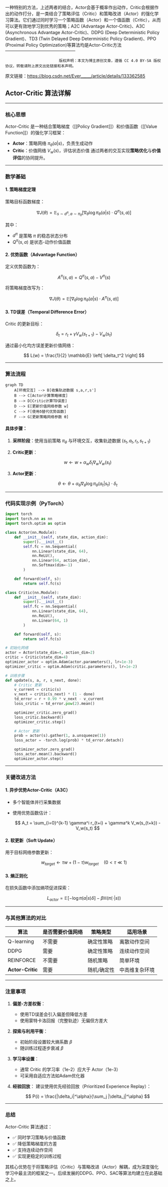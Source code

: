 一种特别的方法，上述两者的结合，Actor会基于概率作出动作，Critic会根据作出的动作打分，是一类结合了策略评估（Critic）和策略改进（Actor）的强化学习算法。它们通过同时学习一个策略函数（Actor）和一个值函数（Critic），从而可以更有效地学习到优秀的策略；A2C (Advantage Actor-Critic)、A3C (Asynchronous Advantage Actor-Critic)、DDPG (Deep Deterministic Policy Gradient)、TD3 (Twin Delayed Deep Deterministic Policy Gradient)、PPO (Proximal Policy Optimization)等算法均是Actor-Critic方法
————————————————

                            版权声明：本文为博主原创文章，遵循 CC 4.0 BY-SA 版权协议，转载请附上原文出处链接和本声明。

原文链接：https://blog.csdn.net/Ever_____/article/details/133362585

## Actor-Critic 算法详解

---

### 核心思想

Actor-Critic 是一种结合策略梯度（[[Policy Gradient]]）和价值函数（[[Value Function]]）的强化学习框架：

- **Actor**：策略网络 $\pi_\theta(a|s)$，负责生成动作
- **Critic**：价值网络 $V_w(s)$，评估状态价值
  通过两者的交互实现**策略优化**与**价值评估**的协同提升。

---

### 数学基础

#### 1. 策略梯度定理

策略目标函数梯度：

$$
\nabla J(\theta) = \mathbb{E}_{s \sim d^\pi, a \sim \pi_\theta} \left[ \nabla_\theta \log \pi_\theta(a|s) \cdot Q^\pi(s,a) \right]
$$

其中：

- $d^\pi$ 是策略 $\pi$ 的稳态状态分布
- $Q^\pi(s,a)$ 是状态-动作价值函数

#### 2. 优势函数（Advantage Function）

定义优势函数为：

$$
A^\pi(s,a) = Q^\pi(s,a) - V^\pi(s)
$$

将策略梯度改写为：

$$
\nabla J(\theta) = \mathbb{E} \left[ \nabla_\theta \log \pi_\theta(a|s) \cdot A^\pi(s,a) \right]
$$

#### 3. TD误差（Temporal Difference Error）

Critic 的更新目标：

$$
\delta_t = r_t + \gamma V_w(s_{t+1}) - V_w(s_t)
$$

通过最小化均方误差更新价值网络：

$$
L(w) = \frac{1}{2} \mathbb{E} \left[ \delta_t^2 \right]
$$

---

### 算法流程

```mermaid
graph TD
    A[环境交互] --> B[收集轨迹数据 s,a,r,s']
    B --> C[Actor计算策略梯度]
    B --> D[Critic计算TD误差]
    D --> E[更新价值网络参数 w]
    C --> F[使用δ替代优势函数]
    F --> G[更新策略网络参数 θ]
```

#### 具体步骤：

1. **采样阶段**：使用当前策略 $\pi_\theta$ 与环境交互，收集轨迹数据 $(s_t,a_t,r_t,s_{t+1})$

2. **Critic更新**：
   
   $$
   w \leftarrow w + \alpha_w \delta_t \nabla_w V_w(s_t)
   $$

3. **Actor更新**：
   
   $$
   \theta \leftarrow \theta + \alpha_\theta \nabla_\theta \log \pi_\theta(a_t|s_t) \cdot \delta_t
   $$

---

### 代码实现示例（PyTorch）

```python
import torch
import torch.nn as nn
import torch.optim as optim

class Actor(nn.Module):
    def __init__(self, state_dim, action_dim):
        super().__init__()
        self.fc = nn.Sequential(
            nn.Linear(state_dim, 64),
            nn.ReLU(),
            nn.Linear(64, action_dim),
            nn.Softmax(dim=-1)
        )

    def forward(self, s):
        return self.fc(s)

class Critic(nn.Module):
    def __init__(self, state_dim):
        super().__init__()
        self.fc = nn.Sequential(
            nn.Linear(state_dim, 64),
            nn.ReLU(),
            nn.Linear(64, 1)
        )

    def forward(self, s):
        return self.fc(s)

# 初始化网络
actor = Actor(state_dim=4, action_dim=2)
critic = Critic(state_dim=4)
optimizer_actor = optim.Adam(actor.parameters(), lr=1e-3)
optimizer_critic = optim.Adam(critic.parameters(), lr=1e-2)

# 训练步骤
def update(s, a, r, s_next, done):
    # Critic 更新
    v_current = critic(s)
    v_next = critic(s_next) * (1 - done)
    td_error = r + 0.99 * v_next - v_current
    loss_critic = td_error.pow(2).mean()

    optimizer_critic.zero_grad()
    loss_critic.backward()
    optimizer_critic.step()

    # Actor 更新
    prob = actor(s).gather(1, a.unsqueeze(1))
    loss_actor = -torch.log(prob) * td_error.detach()

    optimizer_actor.zero_grad()
    loss_actor.mean().backward()
    optimizer_actor.step()
```

---

### 关键改进方法

#### 1. 异步优势Actor-Critic（A3C）

- 多个智能体并行采集数据

- 使用优势函数估计：
  
  $$
  A_t = \sum_{i=0}^{k-1} \gamma^i r_{t+i} + \gamma^k V_w(s_{t+k}) - V_w(s_t)
  $$

#### 2. 软更新（Soft Update）

用于目标网络参数更新：

$$
w_{target} \leftarrow \tau w + (1-\tau)w_{target} \quad (0 < \tau \ll 1)
$$

#### 3. 熵正则化

在损失函数中添加熵项促进探索：

$$
L_{actor} = \mathbb{E} \left[ -\log \pi(a|s) \delta \right] - \beta \mathbb{H}(\pi(\cdot|s))
$$

---

### 与其他算法的对比

| 算法               | 是否需要价值网络 | 策略类型   | 适用场景    |
| ---------------- | -------- | ------ | ------- |
| Q-learning       | 不需要      | 确定性策略  | 离散动作空间  |
| DDPG             | 需要       | 确定性策略  | 连续动作空间  |
| REINFORCE        | 不需要      | 随机策略   | 简单环境    |
| **Actor-Critic** | 需要       | 随机/确定性 | 中高维复杂环境 |

---

### 注意事项

1. **偏差-方差权衡**：
   
   - 使用TD误差会引入偏差但降低方差
   - 使用蒙特卡洛回报（完整轨迹）无偏但方差大

2. **探索与利用平衡**：
   
   - 初始阶段设置较大熵系数 $\beta$
   - 随训练过程逐步衰减 $\beta$

3. **学习率设置**：
   
   - 通常 Critic 的学习率（1e-2）应大于 Actor（1e-3）
   - 可采用自适应方法如Adam优化器

4. **经验回放**：
   建议使用优先经验回放（Prioritized Experience Replay）：
   
   $$
   P(i) = \frac{|\delta_i|^\alpha}{\sum_j |\delta_j|^\alpha}
   $$

---

### 总结

Actor-Critic 算法通过：

- ✅ 同时学习策略与价值函数
- ✅ 降低策略梯度的方差
- ✅ 支持连续动作空间
- ✅ 实现更稳定的训练过程

其核心优势在于将策略评估（Critic）与策略改进（Actor）解耦，成为深度强化学习中最主流的框架之一。后续发展的DDPG、PPO、SAC等算法均建立在此基础之上。